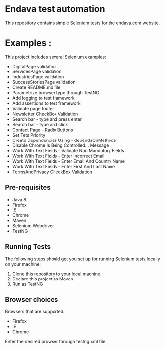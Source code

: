 # Endava test automation

This repository contains simple Selenium tests for the endava.com website.


# Examples :

This project includes several Selenium examples:

* DigitalPage validation
* ServicesPage validation
* IndustriesPage validation
* SuccessStoriesPage validation
* Create README.md file
* Parametrize browser type through TestNG
* Add logging to test framework
* Add assertions to test framework
* Validate page footer
* Newsletter CheckBox Validation
* Search bar - type and press enter
* Search bar - type and click
* Contact Page - Radio Buttons
* Set Tets Priority
* Create Dependencies Using - dependsOnMethods
* Disable Chrome Is Being Controlled... Message
* Work With Text Fields - Validate Non Mandatory Fields
* Work With Text Fields - Enter Incorrect Email
* Work With Text Fields - Enter Email And Country Name
* Work With Text Fields - Enter First And Last Name
* TermsAndPrivacy CheckBox Validation

## Pre-requisites

* Java 8..
* Firefox
* IE
* Chrome
* Maven
* Selenium Webdriver
* TestNG

## Running Tests

The following steps should get you set up for running Selenium tests locally on your machine:

1. Clone this repository to your local machine.
2. Declare this project as Maven
3. Run as TestNG

## Browser choices

Browsers that are supported:
* Firefox
* IE
* Chrome

Enter the desired browser through testng.xml file.

